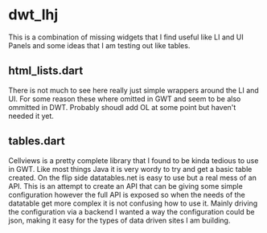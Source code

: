 dwt_lhj
=======

This is a combination of missing widgets that I find useful like LI and UI
Panels and some ideas that I am testing out like tables.

html_lists.dart
---------------
There is not much to see here really just simple wrappers around the LI and UI.
For some reason these where omitted in GWT and seem to be also ommitted in DWT.
Probably shoudl add OL at some point but haven't needed it yet.

tables.dart
-----------
Cellviews is a pretty complete library that I found to be kinda tedious to use
in GWT. Like most things Java it is very wordy to try and get a basic table
created. On the flip side datatables.net is easy to use but a real mess of an
API. This is an attempt to create an API that can be giving some simple configuration
however the full API is exposed so when the needs of the datatable get more complex
it is not confusing how to use it. Mainly driving the configuration via a backend I 
wanted a way the configuration could be json, making it easy for the types of data 
driven sites I am building.
